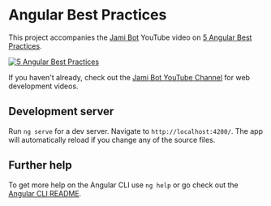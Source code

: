 # Angular Best Practices

This project accompanies the [Jami Bot](https://jamibot.com) YouTube video on [5 Angular Best Practices](https://youtu.be/j0JBp5OEzJc).

[![5 Angular Best Practices](https://img.youtube.com/vi/j0JBp5OEzJc/0.jpg)](https://youtu.be/j0JBp5OEzJc)

If you haven't already, check out the [Jami Bot YouTube Channel](https://youtube.com/c/JamiBot) for web development videos.

## Development server

Run `ng serve` for a dev server. Navigate to `http://localhost:4200/`. The app will automatically reload if you change any of the source files.

## Further help

To get more help on the Angular CLI use `ng help` or go check out the [Angular CLI README](https://github.com/angular/angular-cli/blob/master/README.md).
